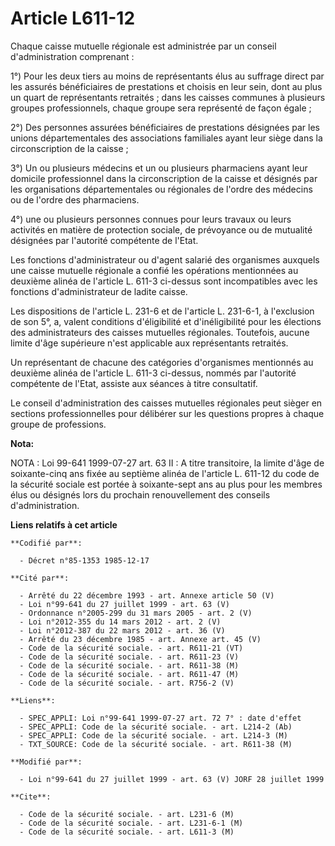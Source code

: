 # Article L611-12

Chaque caisse mutuelle régionale est administrée par un conseil d'administration comprenant   : 

1°) Pour les deux tiers au moins de représentants élus au suffrage direct par les assurés bénéficiaires de prestations et
choisis en leur sein, dont au plus un quart de représentants retraités ; dans les caisses communes à plusieurs groupes
professionnels, chaque groupe sera représenté de façon égale ; 

2°) Des personnes assurées bénéficiaires de prestations désignées par les unions départementales des associations familiales
ayant leur siège dans la circonscription de la caisse ; 

3°) Un ou plusieurs médecins et un ou plusieurs pharmaciens ayant leur domicile professionnel dans la circonscription de la
caisse et désignés par les organisations départementales ou régionales de l'ordre des médecins ou de l'ordre des
pharmaciens. 

4°) une ou plusieurs personnes connues pour leurs travaux ou leurs activités en matière de protection sociale, de prévoyance
ou de mutualité désignées par l'autorité compétente de l'Etat. 

Les fonctions d'administrateur ou d'agent salarié des organismes auxquels une caisse mutuelle régionale a confié les
opérations mentionnées au deuxième alinéa de l'article L. 611-3 ci-dessus sont incompatibles avec les fonctions
d'administrateur de ladite caisse. 

Les dispositions de l'article L. 231-6 et de l'article L. 231-6-1, à l'exclusion de son 5°, a, valent conditions
d'éligibilité et d'inéligibilité pour les élections des administrateurs des caisses mutuelles régionales. Toutefois, aucune
limite d'âge supérieure n'est applicable aux représentants retraités. 

Un représentant de chacune des catégories d'organismes mentionnés au deuxième alinéa de l'article L. 611-3 ci-dessus, nommés
par l'autorité compétente de l'Etat, assiste aux séances à titre consultatif. 

Le conseil d'administration des caisses mutuelles régionales peut sièger en sections professionnelles pour délibérer sur les
questions propres à chaque groupe de professions.

**Nota:**

NOTA : Loi 99-641 1999-07-27 art. 63 II : A titre transitoire, la limite d'âge de soixante-cinq ans fixée au septième alinéa
de l'article L. 611-12 du code de la sécurité sociale est portée à soixante-sept ans au plus pour les membres élus ou
désignés lors du prochain renouvellement des conseils d'administration.

**Liens relatifs à cet article**

	**Codifié par**:

	  - Décret n°85-1353 1985-12-17

	**Cité par**:

	  - Arrêté du 22 décembre 1993 - art. Annexe article 50 (V)
	  - Loi n°99-641 du 27 juillet 1999 - art. 63 (V)
	  - Ordonnance n°2005-299 du 31 mars 2005 - art. 2 (V)
	  - Loi n°2012-355 du 14 mars 2012 - art. 2 (V)
	  - Loi n°2012-387 du 22 mars 2012 - art. 36 (V)
	  - Arrêté du 23 décembre 1985 - art. Annexe art. 45 (V)
	  - Code de la sécurité sociale. - art. R611-21 (VT)
	  - Code de la sécurité sociale. - art. R611-23 (V)
	  - Code de la sécurité sociale. - art. R611-38 (M)
	  - Code de la sécurité sociale. - art. R611-47 (M)
	  - Code de la sécurité sociale. - art. R756-2 (V)

	**Liens**:

	  - SPEC_APPLI: Loi n°99-641 1999-07-27 art. 72 7° : date d'effet
	  - SPEC_APPLI: Code de la sécurité sociale. - art. L214-2 (Ab)
	  - SPEC_APPLI: Code de la sécurité sociale. - art. L214-3 (M)
	  - TXT_SOURCE: Code de la sécurité sociale. - art. R611-38 (M)

	**Modifié par**:

	  - Loi n°99-641 du 27 juillet 1999 - art. 63 (V) JORF 28 juillet 1999

	**Cite**:

	  - Code de la sécurité sociale. - art. L231-6 (M)
	  - Code de la sécurité sociale. - art. L231-6-1 (M)
	  - Code de la sécurité sociale. - art. L611-3 (M)
